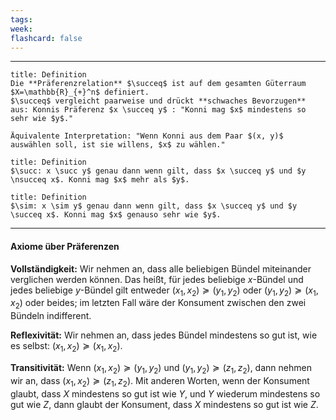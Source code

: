 ```yaml
---
tags:
week:
flashcard: false
---
```

***

```ad-important
title: Definition
Die **Präferenzrelation** $\succeq$ ist auf dem gesamten Güterraum $X=\mathbb{R}_{+}^n$ definiert.
$\succeq$ vergleicht paarweise und drückt **schwaches Bevorzugen** aus: Konnis Präferenz $x \succeq y$ : "Konni mag $x$ mindestens so sehr wie $y$."

Äquivalente Interpretation: "Wenn Konni aus dem Paar $(x, y)$ auswählen soll, ist sie willens, $x$ zu wählen."

```

```ad-important
title: Definition
$\succ: x \succ y$ genau dann wenn gilt, dass $x \succeq y$ und $y \nsucceq x$. Konni mag $x$ mehr als $y$.

```

```ad-important
title: Definition
$\sim: x \sim y$ genau dann wenn gilt, dass $x \succeq y$ und $y \succeq x$. Konni mag $x$ genauso sehr wie $y$.

```

***
#### Axiome über Präferenzen

**Vollständigkeit:**
Wir nehmen an, dass alle beliebigen Bündel miteinander verglichen werden können. Das heißt, für jedes beliebige $x$-Bündel und jedes beliebige $y$-Bündel gilt entweder $\left(x_1, x_2\right) \succeq\left(y_1, y_2\right)$ oder $\left(y_1, y_2\right) \succeq\left(x_1, x_2\right)$ oder beides; im letzten Fall wäre der Konsument zwischen den zwei Bündeln indifferent.

**Reflexivität:**
Wir nehmen an, dass jedes Bündel mindestens so gut ist, wie es selbst: $\left(x_1, x_2\right) \succeq\left(x_1, x_2\right)$.

**Transitivität:**
Wenn $\left(x_1, x_2\right) \succeq\left(y_1, y_2\right)$ und $\left(y_1, y_2\right) \succeq\left(z_1, z_2\right)$, dann nehmen wir an, dass $\left(x_1, x_2\right) \succeq \left(z_1, z_2\right)$. Mit anderen Worten, wenn der Konsument glaubt, dass $X$ mindestens so gut ist wie $Y$, und $Y$ wiederum mindestens so gut wie $Z$, dann glaubt der Konsument, dass $X$ mindestens so gut ist wie $Z$.
